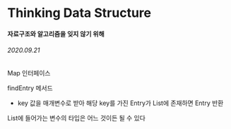 # Thinking Data Structure

#### 자료구조와 알고리즘을 잊지 않기 위해

###### 2020.09.21

Map 인터페이스

findEntry 메서드

- key 값을 매개변수로 받아 해당 key를 가진 Entry가 List에 존재하면 Entry 반환

List에 들어가는 변수의 타입은 어느 것이든 될 수 있다